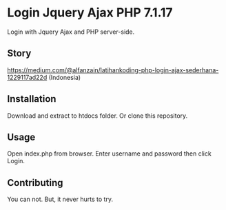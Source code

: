 # Login Jquery Ajax PHP 7.1.17

Login with Jquery Ajax and PHP server-side.

## Story
https://medium.com/@alfanzain/latihankoding-php-login-ajax-sederhana-1229117ad22d (Indonesia)

## Installation

Download and extract to htdocs folder.
Or clone this repository.

## Usage

Open index.php from browser.
Enter username and password then click Login.

## Contributing
You can not.
But, it never hurts to try.
